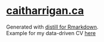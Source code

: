 # [caitharrigan.ca](https://www.caitharrigan.ca)

Generated with [distill for Rmarkdown](https://rstudio.github.io/distill/).  
Example for my data-driven CV [here](https://github.com/harrig12/cait-vitae)


